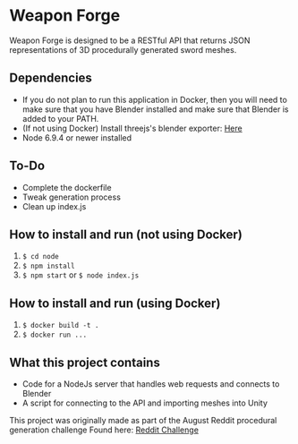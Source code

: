 # Weapon Forge

Weapon Forge is designed to be a RESTful API that returns JSON
representations of 3D procedurally generated sword meshes.

## Dependencies
* If you do not plan to run this application in Docker, then you
will need to make sure that you have Blender installed and make
sure that Blender is added to your PATH.
* (If not using Docker) Install threejs's blender exporter: [Here](https://github.com/mrdoob/three.js/)
* Node 6.9.4 or newer installed

## To-Do
* Complete the dockerfile
* Tweak generation process
* Clean up index.js

## How to install and run (not using Docker)
1. ```$ cd node```
2. ```$ npm install```
3. ```$ npm start``` or ```$ node index.js```

## How to install and run (using Docker)
1. ```$ docker build -t .```
2. ```$ docker run ...```

## What this project contains
* Code for a NodeJs server that handles web requests and connects to Blender
* A script for connecting to the API and importing meshes into Unity

This project was originally made as part of the August Reddit procedural generation challenge
Found here: [Reddit Challenge](https://www.reddit.com/r/proceduralgeneration/comments/4wubjy/monthly_challenge_9_august_2016_procedural_weapons/)
